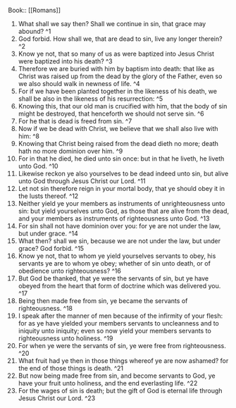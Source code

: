  Book:: [[Romans]]
 1. What shall we say then? Shall we continue in sin, that grace may abound? ^1
 2. God forbid. How shall we, that are dead to sin, live any longer therein? ^2
 3. Know ye not, that so many of us as were baptized into Jesus Christ were baptized into his death? ^3
 4. Therefore we are buried with him by baptism into death: that like as Christ was raised up from the dead by the glory of the Father, even so we also should walk in newness of life. ^4
 5. For if we have been planted together in the likeness of his death, we shall be also in the likeness of his resurrection: ^5
 6. Knowing this, that our old man is crucified with him, that the body of sin might be destroyed, that henceforth we should not serve sin. ^6
 7. For he that is dead is freed from sin. ^7
 8. Now if we be dead with Christ, we believe that we shall also live with him: ^8
 9. Knowing that Christ being raised from the dead dieth no more; death hath no more dominion over him. ^9
 10. For in that he died, he died unto sin once: but in that he liveth, he liveth unto God. ^10
 11. Likewise reckon ye also yourselves to be dead indeed unto sin, but alive unto God through Jesus Christ our Lord. ^11
 12. Let not sin therefore reign in your mortal body, that ye should obey it in the lusts thereof. ^12
 13. Neither yield ye your members as instruments of unrighteousness unto sin: but yield yourselves unto God, as those that are alive from the dead, and your members as instruments of righteousness unto God. ^13
 14. For sin shall not have dominion over you: for ye are not under the law, but under grace. ^14
 15. What then? shall we sin, because we are not under the law, but under grace? God forbid. ^15
 16. Know ye not, that to whom ye yield yourselves servants to obey, his servants ye are to whom ye obey; whether of sin unto death, or of obedience unto righteousness? ^16
 17. But God be thanked, that ye were the servants of sin, but ye have obeyed from the heart that form of doctrine which was delivered you. ^17
 18. Being then made free from sin, ye became the servants of righteousness. ^18
 19. I speak after the manner of men because of the infirmity of your flesh: for as ye have yielded your members servants to uncleanness and to iniquity unto iniquity; even so now yield your members servants to righteousness unto holiness. ^19
 20. For when ye were the servants of sin, ye were free from righteousness. ^20
 21. What fruit had ye then in those things whereof ye are now ashamed? for the end of those things is death. ^21
 22. But now being made free from sin, and become servants to God, ye have your fruit unto holiness, and the end everlasting life. ^22
 23. For the wages of sin is death; but the gift of God is eternal life through Jesus Christ our Lord. ^23
